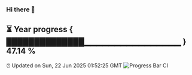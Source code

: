 ### Hi there 👋
⏳ Year progress { ██████████████▁▁▁▁▁▁▁▁▁▁▁▁▁▁▁▁ } 47.14 %
---
⏰ Updated on Sun, 22 Jun 2025 01:52:25 GMT
![Progress Bar CI](https://github.com/liununu/liununu/workflows/Progress%20Bar%20CI/badge.svg)
